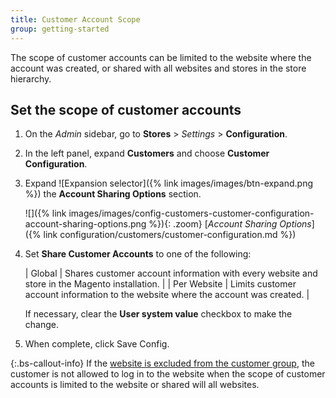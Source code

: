 ```yaml
---
title: Customer Account Scope
group: getting-started
---
```


The scope of customer accounts can be limited to the website where the account was created, or shared with all websites and stores in the store hierarchy.

## Set the scope of customer accounts

1. On the _Admin_ sidebar, go to **Stores** > _Settings_ > **Configuration**.

1. In the left panel, expand **Customers** and choose **Customer Configuration**.

1. Expand ![Expansion selector]({% link images/images/btn-expand.png %}) the **Account Sharing Options** section.

   ![]({% link images/images/config-customers-customer-configuration-account-sharing-options.png %}){: .zoom}
   [_Account Sharing Options_]({% link configuration/customers/customer-configuration.md %})

1. Set **Share Customer Accounts** to one of the following:

   | Global | Shares customer account information with every website and store in the Magento installation. |
   | Per Website | Limits customer account information to the website where the account was created. |

   If necessary, clear the **User system value** checkbox to make the change.

1. When complete, click <span class="btn">Save Config</span>.

{:.bs-callout-info}
If the [website is excluded from the customer group](https://devdocs.magento.com/guides/v2.4/extension-dev-guide/indexer-optimization.html#customer-group-limitations-by-websites), the customer is not allowed to log in to the website when the scope of customer accounts is limited to the website or shared will all websites.
